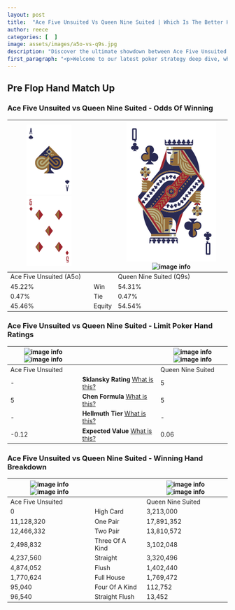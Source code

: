 ```yaml
---
layout: post
title:  "Ace Five Unsuited Vs Queen Nine Suited | Which Is The Better Hand In Poker? A Complete Guide"
author: reece
categories: [  ]
image: assets/images/a5o-vs-q9s.jpg
description: "Discover the ultimate showdown between Ace Five Unsuited and Queen Nine Suited in poker! Uncover the odds, strategies, and scenarios where one hand triumphs over the other. Get ready to up your poker game with this thrilling analysis."
first_paragraph: "<p>Welcome to our latest poker strategy deep dive, where we're pitting two distinct hands against each other in a high-stakes showdown: Ace Five Unsuited vs Queen Nine Suited.</p><p>In the dynamic world of poker, every decision counts, and knowing which hand holds the upper hand is key to your success at the table.</p><p>In this article, we'll dissect these two hands, explore the scenarios where one dominates the other, and equip you with the knowledge to make strategic choices that can tip the odds in your favor.</p><p>Get ready to unravel the intriguing dynamics of these poker hands and elevate your game to new heights.</p>"
---
```




[comment]: # (sp0)

## Pre Flop Hand Match Up

<div class="table hand-ratings" markdown="1"> 



### Ace Five Unsuited vs Queen Nine Suited - Odds Of Winning


    
| ![image info](assets/images/hand1/a.png) ![image info](assets/images/hand1/5o.png) |  | ![image info](assets/images/hand2/q.png) ![image info](assets/images/hand2/9s.png) |
| -------- | -------- | -------- |
| Ace Five Unsuited (A5o) |  | Queen Nine Suited (Q9s) |
| 45.22% | Win | 54.31% |
| 0.47% | Tie | 0.47% |
| 45.46% | Equity | 54.54% |




[comment]: # (sp1)



### Ace Five Unsuited vs Queen Nine Suited - Limit Poker Hand Ratings


    
| ![image info](https://www.riverpairs.com/assets/images/hand1/a.png) ![image info](https://www.riverpairs.com/assets/images/hand1/5o.png) |  | ![image info](https://www.riverpairs.com/assets/images/hand2/q.png) ![image info](https://www.riverpairs.com/assets/images/hand2/9s.png) |
| -------- | -------- | -------- |
| Ace Five Unsuited |  | Queen Nine Suited |
| - | **Sklansky Rating** [What is this?](/sklansky-rating-explained) | 5 |
| 5 | **Chen Formula** [What is this?](/chen-formula-explained) | 5 |
| - | **Hellmuth Tier** [What is this?](/Hellmuth-tier-explained) | - |
| -0.12 | **Expected Value** [What is this?](/expected-value-explained) | 0.06 |




[comment]: # (sp2)



### Ace Five Unsuited vs Queen Nine Suited - Winning Hand Breakdown


    
| ![image info](https://www.riverpairs.com/assets/images/hand1/a.png) ![image info](https://www.riverpairs.com/assets/images/hand1/5o.png) |  | ![image info](https://www.riverpairs.com/assets/images/hand2/q.png) ![image info](https://www.riverpairs.com/assets/images/hand2/9s.png) |
| -------- | -------- | -------- |
| Ace Five Unsuited |  | Queen Nine Suited |
| 0 | High Card | 3,213,000 |
| 11,128,320 | One Pair | 17,891,352 |
| 12,466,332 | Two Pair | 13,810,572 |
| 2,498,832 | Three Of A Kind | 3,102,048 |
| 4,237,560 | Straight | 3,320,496 |
| 4,874,052 | Flush | 1,402,440 |
| 1,770,624 | Full House | 1,769,472 |
| 95,040 | Four Of A Kind | 112,752 |
| 96,540 | Straight Flush | 13,452 |




[comment]: # (sp3)



</div>

[comment]: # (sp4)



[comment]: # (sp5)

